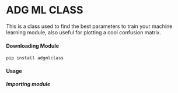 # ADG ML CLASS
This is a class used to find the best parameters to train your machine learning module, also useful for plotting a cool confusion matrix.

#### Downloading Module

````
pip install adgmlclass
````

#### Usage 

##### Importing module

````

````
